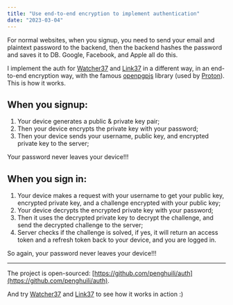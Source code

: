 ```yaml
---
title: "Use end-to-end encryption to implement authentication"
date: "2023-03-04"
---
```


For normal websites, when you signup, you need to send your email and plaintext password to the backend, then the backend hashes the password and saves it to DB. Google, Facebook, and Apple all do this.

I implement the auth for [Watcher37](https://watcher37.peng.kiwi/) and [Link37](https://link37.peng.kiwi/) in a different way, in an end-to-end encryption way, with the famous [openpgpjs](https://github.com/openpgpjs/openpgpjs) library (used by [Proton](https://proton.me/)). This is how it works.

## When you signup:

1. Your device generates a public & private key pair;
2. Then your device encrypts the private key with your password;
3. Then your device sends your username, public key, and encrypted private key to the server;

Your password never leaves your device!!!

## When you sign in:

1. Your device makes a request with your username to get your public key, encrypted private key, and a challenge encrypted with your public key;
2. Your device decrypts the encrypted private key with your password;
3. Then it uses the decrypted private key to decrypt the challenge, and send the decrypted challenge to the server;
4. Server checks if the challenge is solved, if yes, it will return an access token and a refresh token back to your device, and you are logged in.

So again, your password never leaves your device!!!

---

The project is open-sourced: [https://github.com/penghuili/auth](https://github.com/penghuili/auth).

And try [Watcher37](https://watcher37.peng.kiwi/) and [Link37](https://link37.peng.kiwi/) to see how it works in action :)
